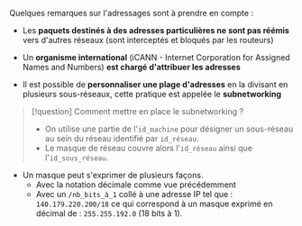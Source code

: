 Quelques remarques sur l'adressages sont à prendre en compte :

- Les **paquets destinés à des adresses particulières ne sont pas réémis** vers d'autres réseaux (sont interceptés et bloqués par les routeurs)

- Un **organisme international** (iCANN - Internet Corporation for Assigned Names and Numbers) **est chargé d'attribuer les adresses**

- Il est possible de **personnaliser une plage d'adresses** en la divisant en plusieurs sous-réseaux, cette pratique est appelée le **subnetworking**

>[!question] Comment mettre en place le subnetworking ?
>- On utilise une partie de l'`id_machine` pour désigner un sous-réseau au sein du réseau identifié par `id_réseau`.
>- Le masque de réseau couvre alors l'`id_réseau` ainsi que l'`id_sous_réseau`.

- Un masque peut s'exprimer de plusieurs façons. 
	- Avec la notation décimale comme vue précédemment
	- Avec un `/nb_bits_à_1` collé à une adresse IP tel que : `140.179.220.200/18` ce qui correspond à un masque exprimé en décimal de : `255.255.192.0` (18 bits à 1).

